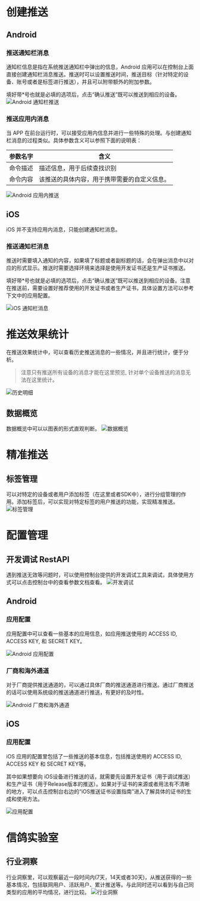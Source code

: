 # 创建推送
## Android
### 推送通知栏消息
通知栏信息是指在系统推送通知栏中弹出的信息，Android 应用可以在控制台上面直接创建通知栏消息推送。推送时可以设置推送时间，推送目标（针对特定的设备、账号或者是标签进行推送），并且可以附带额外的附加参数。

填好带*号也就是必填的选项后，点击“确认推送”既可以推送到相应的设备。
![Android 通知栏推送](https://tacimg-1253960454.cos.ap-guangzhou.myqcloud.com/guides/%E4%BF%A1%E9%B8%BD-%E5%88%9B%E5%BB%BA%E6%8E%A8%E9%80%81-android-%E9%80%9A%E7%9F%A5%E6%A0%8F%E6%B6%88%E6%81%AF.png)
### 推送应用内消息
当 APP 在前台运行时，可以接受应用内信息并进行一些特殊的处理。与创建通知栏消息的过程类似。具体参数含义可以参照下面的说明表：

|参数名字|含义|
|-------|-----|
|命令描述|描述信息，用于后续查找识别|
|命令内容|该推送的具体内容，用于携带需要的自定义信息。|
![Android 应用内推送](https://tacimg-1253960454.cos.ap-guangzhou.myqcloud.com/guides/%E4%BF%A1%E9%B8%BD-%E5%88%9B%E5%BB%BA%E6%8E%A8%E9%80%81-android-%E5%BA%94%E7%94%A8%E5%86%85%E6%8E%A8%E9%80%81.png)
## iOS
iOS 并不支持应用内消息，只能创建通知栏消息。
### 推送通知栏消息
推送时需要填入通知的内容，如果填了标题或者副标题的话，会在弹出消息中以对应的形式显示。推送时需要选择环境来选择是使用开发证书还是生产证书推送。

填好带*号也就是必填的选项后，点击“确认推送”既可以推送到相应的设备。注意在推送前，需要设置好推荐使用的开发证书或者生产证书，具体设置方法可以参考下文中的应用配置。

![iOS 通知栏消息](https://tacimg-1253960454.cos.ap-guangzhou.myqcloud.com/guides/%E4%BF%A1%E9%B8%BD-%E5%88%9B%E5%BB%BA%E6%8E%A8%E9%80%81-iOS.png)

# 推送效果统计
在推送效果统计中，可以查看历史推送消息的一些情况，并且进行统计，便于分析。

>注意只有推送所有设备的消息才能在这里预览, 针对单个设备推送的消息无法在这里统计。

![历史明细](https://tacimg-1253960454.cos.ap-guangzhou.myqcloud.com/guides/%E4%BF%A1%E9%B8%BD-%E6%95%88%E6%9E%9C%E6%8E%A8%E9%80%81-%E5%8E%86%E5%8F%B2%E6%98%8E%E7%BB%86.png)
## 数据概览
数据概览中可以以图表的形式直观判断。
![数据概览](https://tacimg-1253960454.cos.ap-guangzhou.myqcloud.com/guides/%E4%BF%A1%E9%B8%BD-%E6%95%88%E6%9E%9C%E7%BB%9F%E8%AE%A1-%E6%95%B0%E6%8D%AE%E6%A6%82%E8%A7%88.png)
# 精准推送
## 标签管理
可以对特定的设备或者用户添加标签（在这里或者SDK中），进行分组管理的作用。添加标签后，可以实现对特定标签的用户推送的功能，实现精准推送。
![标签管理](https://tacimg-1253960454.cos.ap-guangzhou.myqcloud.com/guides/%E4%BF%A1%E9%B8%BD-%E7%B2%BE%E5%87%86%E6%8E%A8%E9%80%81-%E6%A0%87%E7%AD%BE%E7%AE%A1%E7%90%86.png)
# 配置管理
## 开发调试 RestAPI
遇到推送无效等问题时，可以使用控制台提供的开发调试工具来调试，具体使用方式可以点击控制台中的查看参数文档查看。
![开发调试](http://tacimg-1253960454.cosgz.myqcloud.com/guides/%E4%BF%A1%E9%B8%BD-%E9%85%8D%E7%BD%AE%E7%AE%A1%E7%90%86-%E5%BC%80%E5%8F%91%E8%B0%83%E8%AF%95-RestAPI.png)
## Android
### 应用配置
应用配置中可以查看一些基本的应用信息，如应用推送使用的 ACCESS ID, ACCESS KEY, 和 SECRET KEY。

![Android 应用配置](http://tacimg-1253960454.cosgz.myqcloud.com/guides/%E4%BF%A1%E9%B8%BD-%E9%85%8D%E7%BD%AE%E7%AE%A1%E7%90%86-%E5%BA%94%E7%94%A8%E9%85%8D%E7%BD%AE-android.png)
### 厂商和海外通道
对于厂商提供推送通道的，可以通过具体厂商的推送通道进行推送。通过厂商推送的话可以使用系统级的推送通道进行推送，有更好的及时性。

![Android 厂商和海外通道](http://tacimg-1253960454.cosgz.myqcloud.com/guides/%E4%BF%A1%E9%B8%BD-%E9%85%8D%E7%BD%AE%E7%AE%A1%E7%90%86-%E5%8E%82%E5%95%86%E5%92%8C%E6%B5%B7%E5%A4%96%E9%80%9A%E9%81%93-Android.png)
## iOS
### 应用配置
iOS 应用的配置里包括了一些推送的基本信息，包括推送使用的 ACCESS ID, ACCESS KEY 和 SECRET KEY等。

其中如果想要向 iOS设备进行推送的话，就需要先设置开发证书（用于调试推送）和生产证书（用于Release版本的推送）。如果对于证书的来源或者用法有不清晰的地方，可以点击控制台右边的“iOS推送证书设置指南”进入了解具体的证书的生成和使用方法。

![应用配置](https://tacimg-1253960454.cos.ap-guangzhou.myqcloud.com/guides/%E4%BF%A1%E9%B8%BD-%E5%BA%94%E7%94%A8%E9%85%8D%E7%BD%AE-iOS.png)

# 信鸽实验室
## 行业洞察
行业洞察里，可以观察最近一段时间内(7天，14天或者30天)，从推送获得的一些基本情况，包括联网用户、活跃用户、累计推送等。与此同时还可以看到与自己同类型的应用的平均情况，进行比较。
![行业洞察](https://tacimg-1253960454.cos.ap-guangzhou.myqcloud.com/guides/%E4%BF%A1%E9%B8%BD-%E4%BF%A1%E9%B8%BD%E5%AE%9E%E9%AA%8C%E5%AE%A4-%E8%A1%8C%E4%B8%9A%E6%B4%9E%E5%AF%9F.png)
